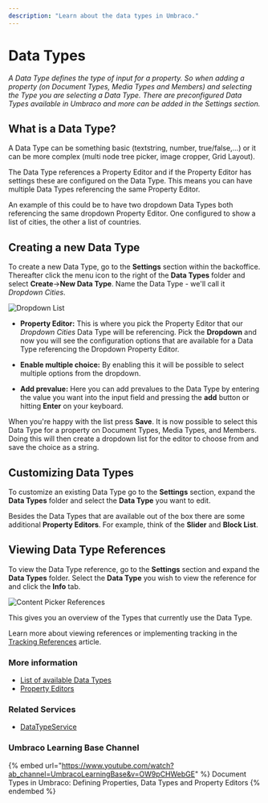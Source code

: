 ```yaml
---
description: "Learn about the data types in Umbraco."
---
```


# Data Types

*A Data Type defines the type of input for a property. So when adding a property (on Document Types, Media Types and Members) and selecting the Type you are selecting a Data Type. There are preconfigured Data Types available in Umbraco and more can be added in the Settings section.*

## What is a Data Type?

A Data Type can be something basic (textstring, number, true/false,...) or it can be more complex (multi node tree picker, image cropper, Grid Layout).

The Data Type references a Property Editor and if the Property Editor has settings these are configured on the Data Type. This means you can have multiple Data Types referencing the same Property Editor.

An example of this could be to have two dropdown Data Types both referencing the same dropdown Property Editor. One configured to show a list of cities, the other a list of countries.

## Creating a new Data Type

To create a new Data Type, go to the **Settings** section within the backoffice. Thereafter click the menu icon to the right of the __Data Types__ folder and select __Create__->__New Data Type__. Name the Data Type - we'll call it _Dropdown Cities_.

![Dropdown List](images/creating-a-data-type-v10.png)

* __Property Editor:__ This is where you pick the Property Editor that our *Dropdown Cities* Data Type will be referencing. Pick the __Dropdown__ and now you will see the configuration options that are available for a Data Type referencing the Dropdown Property Editor.

* __Enable multiple choice:__ By enabling this it will be possible to select multiple options from the dropdown.

* __Add prevalue:__ Here you can add prevalues to the Data Type by entering the value you want into the input field and pressing the __add__ button or hitting __Enter__ on your keyboard.

When you're happy with the list press **Save**. It is now possible to select this Data Type for a property on Document Types, Media Types, and Members. Doing this will then create a dropdown list for the editor to choose from and save the choice as a string.

## Customizing Data Types

To customize an existing Data Type go to the __Settings__ section, expand the __Data Types__ folder and select the **Data Type** you want to edit.

Besides the Data Types that are available out of the box there are some additional **Property Editors**. For example, think of the __Slider__ and __Block List__.

## Viewing Data Type References

To view the Data Type reference, go to the __Settings__ section and expand the __Data Types__ folder. Select the **Data Type** you wish to view the reference for and click the __Info__ tab.

![Content Picker References](images/viewing-data-type-reference.png)

This gives you an overview of the Types that currently use the Data Type.

Learn more about viewing references or implementing tracking in the [Tracking References](../../../extending/property-editors/tracking.md) article.

### More information

* [List of available Data Types](default-data-types.md)
* [Property Editors](../../backoffice/property-editors/README.md)

### Related Services

* [DataTypeService](../../../reference/management/services/datatypeservice.md)

### Umbraco Learning Base Channel

{% embed url="https://www.youtube.com/watch?ab_channel=UmbracoLearningBase&v=OW9pCHWebGE" %}
Document Types in Umbraco: Defining Properties, Data Types and Property Editors
{% endembed %}
